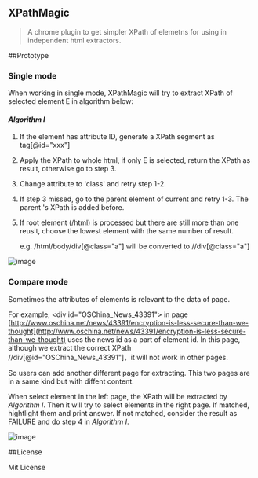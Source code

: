 XPathMagic
-------
>A chrome plugin to get simpler XPath of elemetns for using in independent html extractors.

##Prototype

### Single mode

When working in single mode, XPathMagic will try to extract XPath of selected element E in algorithm below:

#### *Algorithm I*

1. If the element has attribute ID, generate a XPath segment as tag[@id="xxx"]
2. Apply the XPath to whole html, if only E is selected, return the XPath as result, otherwise go to step 3.
3. Change attribute to 'class' and retry step 1-2.
4. If step 3 missed, go to the parent element of current and retry 1-3. The parent 's XPath is added before.
5. If root element (/html) is processed but there are still more than one reuslt, choose the lowest element with the same number of result. 

	e.g. /html/body/div[@class="a"] will be converted to //div[@class="a"]

![
image](https://raw.github.com/code4craft/xpathmagic/master/images/single.png)

### Compare mode

Sometimes the attributes of elements is relevant to the data of page. 

For example, &lt;div id="OSChina_News_43391"&gt; in page [http://www.oschina.net/news/43391/encryption-is-less-secure-than-we-thought](http://www.oschina.net/news/43391/encryption-is-less-secure-than-we-thought) uses the news id as a part of element id. In this page, although we extract the correct XPath //div[@id="OSChina_News_43391"]，it will not work in other pages.

So users can add another different page for extracting. This two pages are in a same kind but with diffent content.

When select element in the left page, the XPath will be extracted by *Algorithm I*. Then it will try to select elements in the right page. If matched, hightlight them and print answer. If not matched, consider the result as FAILURE and do step 4 in *Algorithm I*.

![image](https://raw.github.com/code4craft/xpathmagic/master/images/compare.png)

##License

Mit License